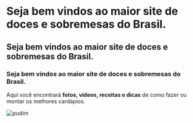 # Seja bem vindos ao maior site de doces e sobremesas do Brasil.
## Seja bem vindos ao maior site de doces e sobremesas do Brasil.
### Seja bem vindos ao maior site de doces e sobremesas do Brasil.


Aqui você encontrará **fotos, vídeos, receitas e dicas** de como fazer ou montar os melhores cardápios.

![pudim](https://s7h8z5n2.rocketcdn.me/wp-content/uploads/2022/03/receita-de-pudim-tradicional-de-leite-condensado-960x600.jpg.webp)
